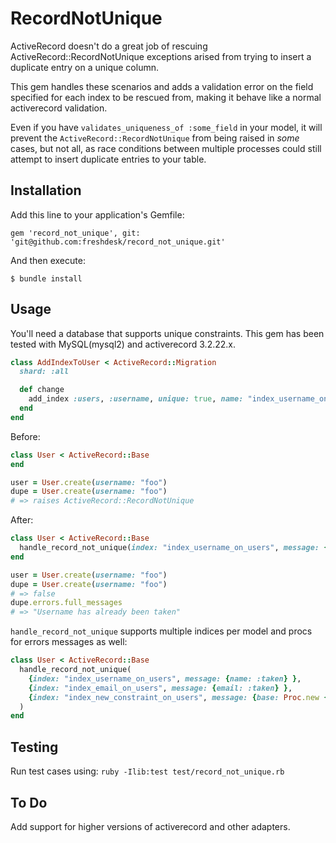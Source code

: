 # RecordNotUnique

ActiveRecord doesn't do a great job of rescuing ActiveRecord::RecordNotUnique exceptions arised from trying to insert a duplicate entry on a unique column.

This gem handles these scenarios and adds a validation error on the field specified for each index to be rescued from, making it behave like a normal activerecord validation.

Even if you have `validates_uniqueness_of :some_field` in your model, it will prevent the `ActiveRecord::RecordNotUnique` from being raised in _some_ cases, but not all, as race conditions between multiple processes could still attempt to insert duplicate entries to your table.

## Installation

Add this line to your application's Gemfile:

    gem 'record_not_unique', git: 'git@github.com:freshdesk/record_not_unique.git'

And then execute:

    $ bundle install

## Usage

You'll need a database that supports unique constraints. This gem has been tested with MySQL(mysql2) and activerecord 3.2.22.x.

```ruby
class AddIndexToUser < ActiveRecord::Migration
  shard: :all

  def change
    add_index :users, :username, unique: true, name: "index_username_on_users"
  end
end
```

Before:

```ruby
class User < ActiveRecord::Base
end

user = User.create(username: "foo")
dupe = User.create(username: "foo")
# => raises ActiveRecord::RecordNotUnique
```

After:

```ruby
class User < ActiveRecord::Base
  handle_record_not_unique(index: "index_username_on_users", message: {name: :taken})
end

user = User.create(username: "foo")
dupe = User.create(username: "foo")
# => false
dupe.errors.full_messages
# => "Username has already been taken"
```

`handle_record_not_unique` supports multiple indices per model and procs for errors messages as well:
```ruby
class User < ActiveRecord::Base
  handle_record_not_unique(
    {index: "index_username_on_users", message: {name: :taken} },
    {index: "index_email_on_users", message: {email: :taken} },
    {index: "index_new_constraint_on_users", message: {base: Proc.new { I18n.t('new_constraint_failed_msg') } } }
  )
end
```


## Testing

Run test cases using: `ruby -Ilib:test test/record_not_unique.rb`

## To Do

Add support for higher versions of activerecord and other adapters.